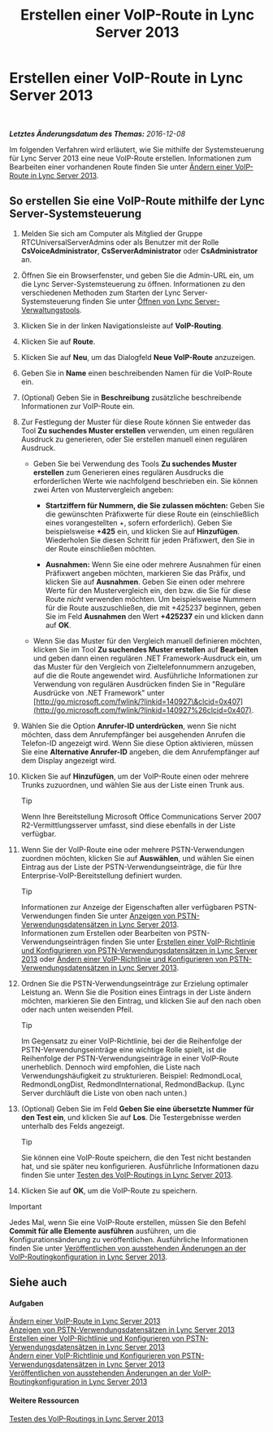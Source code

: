 ﻿---
title: Erstellen einer VoIP-Route in Lync Server 2013
TOCTitle: Erstellen einer VoIP-Route in Lync Server 2013
ms:assetid: d189057d-cc9d-4622-9d10-f5385d703faf
ms:mtpsurl: https://technet.microsoft.com/de-de/library/Gg398898(v=OCS.15)
ms:contentKeyID: 49295482
ms.date: 12/10/2016
mtps_version: v=OCS.15
ms.translationtype: HT
---

# Erstellen einer VoIP-Route in Lync Server 2013

 

_**Letztes Änderungsdatum des Themas:** 2016-12-08_

Im folgenden Verfahren wird erläutert, wie Sie mithilfe der Systemsteuerung für Lync Server 2013 eine neue VoIP-Route erstellen. Informationen zum Bearbeiten einer vorhandenen Route finden Sie unter [Ändern einer VoIP-Route in Lync Server 2013](lync-server-2013-modify-a-voice-route.md).

## So erstellen Sie eine VoIP-Route mithilfe der Lync Server-Systemsteuerung

1.  Melden Sie sich am Computer als Mitglied der Gruppe RTCUniversalServerAdmins oder als Benutzer mit der Rolle **CsVoiceAdministrator**, **CsServerAdministrator** oder **CsAdministrator** an.

2.  Öffnen Sie ein Browserfenster, und geben Sie die Admin-URL ein, um die Lync Server-Systemsteuerung zu öffnen. Informationen zu den verschiedenen Methoden zum Starten der Lync Server-Systemsteuerung finden Sie unter [Öffnen von Lync Server-Verwaltungstools](lync-server-2013-open-lync-server-administrative-tools.md).

3.  Klicken Sie in der linken Navigationsleiste auf **VoIP-Routing**.

4.  Klicken Sie auf **Route**.

5.  Klicken Sie auf **Neu**, um das Dialogfeld **Neue VoIP-Route** anzuzeigen.

6.  Geben Sie in **Name** einen beschreibenden Namen für die VoIP-Route ein.

7.  (Optional) Geben Sie in **Beschreibung** zusätzliche beschreibende Informationen zur VoIP-Route ein.

8.  Zur Festlegung der Muster für diese Route können Sie entweder das Tool **Zu suchendes Muster erstellen** verwenden, um einen regulären Ausdruck zu generieren, oder Sie erstellen manuell einen regulären Ausdruck.
    
      - Geben Sie bei Verwendung des Tools **Zu suchendes Muster erstellen** zum Generieren eines regulären Ausdrucks die erforderlichen Werte wie nachfolgend beschrieben ein. Sie können zwei Arten von Mustervergleich angeben:
        
          - **Startziffern für Nummern, die Sie zulassen möchten:** Geben Sie die gewünschten Präfixwerte für diese Route ein (einschließlich eines vorangestellten +, sofern erforderlich). Geben Sie beispielsweise **+425** ein, und klicken Sie auf **Hinzufügen**. Wiederholen Sie diesen Schritt für jeden Präfixwert, den Sie in der Route einschließen möchten.
        
          - **Ausnahmen:** Wenn Sie eine oder mehrere Ausnahmen für einen Präfixwert angeben möchten, markieren Sie das Präfix, und klicken Sie auf **Ausnahmen**. Geben Sie einen oder mehrere Werte für den Mustervergleich ein, den bzw. die Sie für diese Route *nicht* verwenden möchten. Um beispielsweise Nummern für die Route auszuschließen, die mit +425237 beginnen, geben Sie im Feld **Ausnahmen** den Wert **+425237** ein und klicken dann auf **OK**.
    
      - Wenn Sie das Muster für den Vergleich manuell definieren möchten, klicken Sie im Tool **Zu suchendes Muster erstellen** auf **Bearbeiten** und geben dann einen regulären .NET Framework-Ausdruck ein, um das Muster für den Vergleich von Zieltelefonnummern anzugeben, auf die die Route angewendet wird. Ausführliche Informationen zur Verwendung von regulären Ausdrücken finden Sie in "Reguläre Ausdrücke von .NET Framework" unter [http://go.microsoft.com/fwlink/?linkid=140927\&clcid=0x407](http://go.microsoft.com/fwlink/?linkid=140927%26clcid=0x407).

9.  Wählen Sie die Option **Anrufer-ID unterdrücken**, wenn Sie nicht möchten, dass dem Anrufempfänger bei ausgehenden Anrufen die Telefon-ID angezeigt wird. Wenn Sie diese Option aktivieren, müssen Sie eine **Alternative Anrufer-ID** angeben, die dem Anrufempfänger auf dem Display angezeigt wird.

10. Klicken Sie auf **Hinzufügen**, um der VoIP-Route einen oder mehrere Trunks zuzuordnen, und wählen Sie aus der Liste einen Trunk aus.
    

    > [!TIP]
    > Wenn Ihre Bereitstellung Microsoft Office Communications Server 2007 R2-Vermittlungsserver umfasst, sind diese ebenfalls in der Liste verfügbar.



11. Wenn Sie der VoIP-Route eine oder mehrere PSTN-Verwendungen zuordnen möchten, klicken Sie auf **Auswählen**, und wählen Sie einen Eintrag aus der Liste der PSTN-Verwendungseinträge, die für Ihre Enterprise-VoIP-Bereitstellung definiert wurden.
    

    > [!TIP]
    > Informationen zur Anzeige der Eigenschaften aller verfügbaren PSTN-Verwendungen finden Sie unter <A href="lync-server-2013-view-pstn-usage-records.md">Anzeigen von PSTN-Verwendungsdatensätzen in Lync Server 2013</A>.<BR>Informationen zum Erstellen oder Bearbeiten von PSTN-Verwendungseinträgen finden Sie unter <A href="lync-server-2013-create-a-voice-policy-and-configure-pstn-usage-records.md">Erstellen einer VoIP-Richtlinie und Konfigurieren von PSTN-Verwendungsdatensätzen in Lync Server 2013</A> oder <A href="lync-server-2013-modify-a-voice-policy-and-configure-pstn-usage-records.md">Ändern einer VoIP-Richtlinie und Konfigurieren von PSTN-Verwendungsdatensätzen in Lync Server 2013</A>.



12. Ordnen Sie die PSTN-Verwendungseinträge zur Erzielung optimaler Leistung an. Wenn Sie die Position eines Eintrags in der Liste ändern möchten, markieren Sie den Eintrag, und klicken Sie auf den nach oben oder nach unten weisenden Pfeil.
    

    > [!TIP]
    > Im Gegensatz zu einer VoIP-Richtlinie, bei der die Reihenfolge der PSTN-Verwendungseinträge eine wichtige Rolle spielt, ist die Reihenfolge der PSTN-Verwendungseinträge in einer VoIP-Route unerheblich. Dennoch wird empfohlen, die Liste nach Verwendungshäufigkeit zu strukturieren. Beispiel: RedmondLocal, RedmondLongDist, RedmondInternational, RedmondBackup. (Lync Server durchläuft die Liste von oben nach unten.)



13. (Optional) Geben Sie im Feld **Geben Sie eine übersetzte Nummer für den Test ein**, und klicken Sie auf **Los**. Die Testergebnisse werden unterhalb des Felds angezeigt.
    

    > [!TIP]
    > Sie können eine VoIP-Route speichern, die den Test nicht bestanden hat, und sie später neu konfigurieren. Ausführliche Informationen dazu finden Sie unter <A href="lync-server-2013-test-voice-routing.md">Testen des VoIP-Routings in Lync Server 2013</A>.



14. Klicken Sie auf **OK**, um die VoIP-Route zu speichern.


> [!IMPORTANT]
> Jedes Mal, wenn Sie eine VoIP-Route erstellen, müssen Sie den Befehl <STRONG>Commit für alle Elemente ausführen</STRONG> ausführen, um die Konfigurationsänderung zu veröffentlichen. Ausführliche Informationen finden Sie unter <A href="lync-server-2013-publish-pending-changes-to-the-voice-routing-configuration.md">Veröffentlichen von ausstehenden Änderungen an der VoIP-Routingkonfiguration in Lync Server 2013</A>.



## Siehe auch

#### Aufgaben

[Ändern einer VoIP-Route in Lync Server 2013](lync-server-2013-modify-a-voice-route.md)  
[Anzeigen von PSTN-Verwendungsdatensätzen in Lync Server 2013](lync-server-2013-view-pstn-usage-records.md)  
[Erstellen einer VoIP-Richtlinie und Konfigurieren von PSTN-Verwendungsdatensätzen in Lync Server 2013](lync-server-2013-create-a-voice-policy-and-configure-pstn-usage-records.md)  
[Ändern einer VoIP-Richtlinie und Konfigurieren von PSTN-Verwendungsdatensätzen in Lync Server 2013](lync-server-2013-modify-a-voice-policy-and-configure-pstn-usage-records.md)  
[Veröffentlichen von ausstehenden Änderungen an der VoIP-Routingkonfiguration in Lync Server 2013](lync-server-2013-publish-pending-changes-to-the-voice-routing-configuration.md)  

#### Weitere Ressourcen

[Testen des VoIP-Routings in Lync Server 2013](lync-server-2013-test-voice-routing.md)

